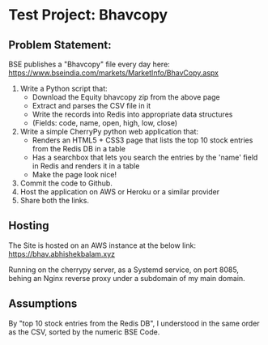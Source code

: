 # Test Project: Bhavcopy 

## Problem Statement:

BSE publishes a "Bhavcopy" file every day here: https://www.bseindia.com/markets/MarketInfo/BhavCopy.aspx

1. Write a Python script that:
    - Download the Equity bhavcopy zip from the above page
    - Extract and parses the CSV file in it
    - Write the records into Redis into appropriate data structures
    - (Fields: code, name, open, high, low, close)
2. Write a simple CherryPy python web application that:
    - Renders an HTML5 + CSS3 page that lists the top 10 stock entries from the Redis DB in a table
    - Has a searchbox that lets you search the entries by the 'name' field in Redis and renders it in a table
    - Make the page look nice!
3. Commit the code to Github. 
4. Host the application on AWS or Heroku or a similar provider
5. Share both the links.

## Hosting

The Site is hosted on an AWS instance at the below link:
https://bhav.abhishekbalam.xyz

Running on the cherrypy server, as a Systemd service,
on port 8085, behing an Nginx reverse proxy under
a subdomain of my main domain.

## Assumptions

By "top 10 stock entries from the Redis DB", I understood in the same order as the CSV,
sorted by the numeric BSE Code. 